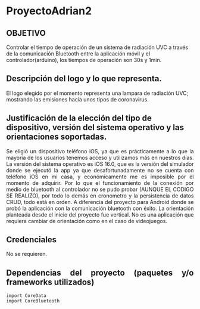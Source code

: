 # ProyectoAdrian2
## OBJETIVO
Controlar el tiempo de operación de un sistema de radiación UVC a través de la comunicación Bluetooth entre la aplicación móvil y el controlador(arduino), los tiempos de operación son 30s y 1min.
## Descripción del logo y lo que representa.
El logo elegido por el momento representa una lampara de radiación UVC; mostrando las emisiones hacía unos tipos de coronavirus.
## Justificación de la elección del tipo de dispositivo, versión del sistema operativo y las orientaciones soportadas.
<div align="justify"> Se eligió un dispositivo teléfono iOS, ya que es prácticamente a lo que la mayoria de los usuarios tenemos acceso y utilizamos más en nuestros días. 
La versión del sistema operativo es iOS 16.0, que es la versión del simulador donde se ejecutó la app ya que desafortunadamente no se cuenta con teléfono iOS en mi casa, y económicamente me es imposible por el momento de adquirir. Por lo que el funcionamiento de la conexión por medio de bluetooth al controlador no se pudo probar (AUNQUE EL CODIGO SE REALIZO), por todo lo demás en cronometro y la persistencia de datos CRUD, todo está en orden. A diferencia del proyecto para Android donde se probó la aplicación con la comunicación bluetooth con éxito.
La orientación planteada desde el inicio del proyecto fue vertical. No es una aplicación que requiera cambiar de orientación como en el caso de videojuegos.

 
 ## Credenciales
   No se requieren.
 ## Dependencias del proyecto (paquetes y/o frameworks utilizados)

 ```
import CoreData
import CoreBluetooth


```
